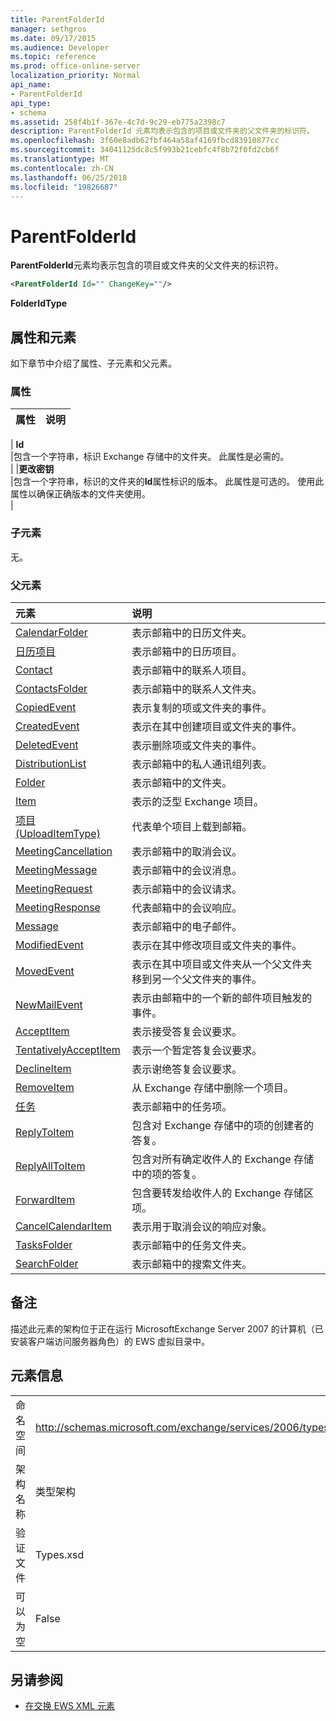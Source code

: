 ```yaml
---
title: ParentFolderId
manager: sethgros
ms.date: 09/17/2015
ms.audience: Developer
ms.topic: reference
ms.prod: office-online-server
localization_priority: Normal
api_name:
- ParentFolderId
api_type:
- schema
ms.assetid: 258f4b1f-367e-4c7d-9c29-eb775a2398c7
description: ParentFolderId 元素均表示包含的项目或文件夹的父文件夹的标识符。
ms.openlocfilehash: 3f60e8adb62fbf464a58af4169fbcd83910877cc
ms.sourcegitcommit: 34041125dc8c5f993b21cebfc4f8b72f0fd2cb6f
ms.translationtype: MT
ms.contentlocale: zh-CN
ms.lasthandoff: 06/25/2018
ms.locfileid: "19826687"
---
```

# <a name="parentfolderid"></a>ParentFolderId

**ParentFolderId**元素均表示包含的项目或文件夹的父文件夹的标识符。 
  
```XML
<ParentFolderId Id="" ChangeKey=""/>
```

**FolderIdType**

## <a name="attributes-and-elements"></a>属性和元素

如下章节中介绍了属性、子元素和父元素。
  
### <a name="attributes"></a>属性

|**属性**|**说明**|
|:-----|:-----|
|
  **Id** <br/> |包含一个字符串，标识 Exchange 存储中的文件夹。 此属性是必需的。  <br/> |
|**更改密钥** <br/> |包含一个字符串，标识的文件夹的**Id**属性标识的版本。 此属性是可选的。 使用此属性以确保正确版本的文件夹使用。  <br/> |
   
### <a name="child-elements"></a>子元素

无。
  
### <a name="parent-elements"></a>父元素

|**元素**|**说明**|
|:-----|:-----|
|[CalendarFolder](calendarfolder.md) <br/> |表示邮箱中的日历文件夹。  <br/> |
|[日历项目](calendaritem.md) <br/> |表示邮箱中的日历项目。  <br/> |
|[Contact](contact.md) <br/> |表示邮箱中的联系人项目。  <br/> |
|[ContactsFolder](contactsfolder.md) <br/> |表示邮箱中的联系人文件夹。  <br/> |
|[CopiedEvent](copiedevent.md) <br/> |表示复制的项或文件夹的事件。  <br/> |
|[CreatedEvent](createdevent.md) <br/> |表示在其中创建项目或文件夹的事件。  <br/> |
|[DeletedEvent](deletedevent.md) <br/> |表示删除项或文件夹的事件。  <br/> |
|[DistributionList](distributionlist.md) <br/> |表示邮箱中的私人通讯组列表。  <br/> |
|[Folder](folder.md) <br/> |表示邮箱中的文件夹。  <br/> |
|[Item](item.md) <br/> |表示的泛型 Exchange 项目。  <br/> |
|[项目 (UploadItemType)](item-uploaditemtype.md) <br/> |代表单个项目上载到邮箱。  <br/> |
|[MeetingCancellation](meetingcancellation.md) <br/> |表示邮箱中的取消会议。  <br/> |
|[MeetingMessage](meetingmessage.md) <br/> |表示邮箱中的会议消息。  <br/> |
|[MeetingRequest](meetingrequest.md) <br/> |表示邮箱中的会议请求。  <br/> |
|[MeetingResponse](meetingresponse.md) <br/> |代表邮箱中的会议响应。  <br/> |
|[Message](message-ex15websvcsotherref.md) <br/> |表示邮箱中的电子邮件。  <br/> |
|[ModifiedEvent](modifiedevent.md) <br/> |表示在其中修改项目或文件夹的事件。  <br/> |
|[MovedEvent](movedevent.md) <br/> |表示在其中项目或文件夹从一个父文件夹移到另一个父文件夹的事件。  <br/> |
|[NewMailEvent](newmailevent.md) <br/> |表示由邮箱中的一个新的邮件项目触发的事件。  <br/> |
|[AcceptItem](acceptitem.md) <br/> |表示接受答复会议要求。  <br/> |
|[TentativelyAcceptItem](tentativelyacceptitem.md) <br/> |表示一个暂定答复会议要求。  <br/> |
|[DeclineItem](declineitem.md) <br/> |表示谢绝答复会议要求。  <br/> |
|[RemoveItem](removeitem.md) <br/> |从 Exchange 存储中删除一个项目。  <br/> |
|[任务](task.md) <br/> |表示邮箱中的任务项。  <br/> |
|[ReplyToItem](replytoitem.md) <br/> |包含对 Exchange 存储中的项的创建者的答复。  <br/> |
|[ReplyAllToItem](replyalltoitem.md) <br/> |包含对所有确定收件人的 Exchange 存储中的项的答复。  <br/> |
|[ForwardItem](forwarditem.md) <br/> |包含要转发给收件人的 Exchange 存储区项。  <br/> |
|[CancelCalendarItem](cancelcalendaritem.md) <br/> |表示用于取消会议的响应对象。  <br/> |
|[TasksFolder](tasksfolder.md) <br/> |表示邮箱中的任务文件夹。  <br/> |
|[SearchFolder](searchfolder.md) <br/> |表示邮箱中的搜索文件夹。  <br/> |
   
## <a name="remarks"></a>备注

描述此元素的架构位于正在运行 MicrosoftExchange Server 2007 的计算机（已安装客户端访问服务器角色）的 EWS 虚拟目录中。
  
## <a name="element-information"></a>元素信息

|||
|:-----|:-----|
|命名空间  <br/> |http://schemas.microsoft.com/exchange/services/2006/types  <br/> |
|架构名称  <br/> |类型架构  <br/> |
|验证文件  <br/> |Types.xsd  <br/> |
|可以为空  <br/> |False  <br/> |
   
## <a name="see-also"></a>另请参阅

- [在交换 EWS XML 元素](ews-xml-elements-in-exchange.md)

